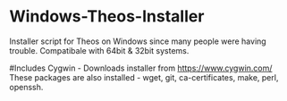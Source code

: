 # Windows-Theos-Installer
Installer script for Theos on Windows since many people were having trouble.
Compatibale with 64bit & 32bit systems.

#Includes
Cygwin -
  Downloads installer from https://www.cygwin.com/
  These packages are also installed -
    wget, git, ca-certificates, make, perl, openssh.
